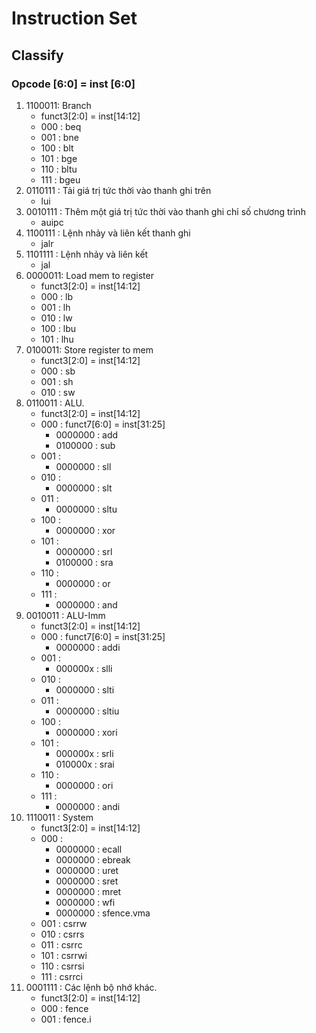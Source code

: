 # Instruction Set
## Classify
### Opcode [6:0] = inst [6:0]
1. 1100011: Branch 
    * funct3[2:0] = inst[14:12]
    - 000 : beq
    - 001 : bne
    - 100 : blt
    - 101 : bge
    - 110 : bltu
    - 111 : bgeu
2. 0110111 : Tải giá trị tức thời vào thanh ghi trên
    * lui
3. 0010111 : Thêm một giá trị tức thời vào thanh ghi chỉ số chương trình
    * auipc
4. 1100111 : Lệnh nhảy và liên kết thanh ghi
    * jalr
5. 1101111 : Lệnh nhảy và liên kết 
    * jal 
6. 0000011: Load mem to register
    * funct3[2:0] = inst[14:12]
    - 000 : lb
    - 001 : lh
    - 010 : lw
    - 100 : lbu
    - 101 : lhu
7. 0100011: Store register to mem 
    * funct3[2:0] = inst[14:12]
    - 000 : sb
    - 001 : sh
    - 010 : sw
8. 0110011 : ALU.
    * funct3[2:0] = inst[14:12]
    - 000 : funct7[6:0] = inst[31:25]
        + 0000000 : add
        + 0100000 : sub
    - 001 : 
        + 0000000 : sll
    - 010 :
        + 0000000 : slt
    - 011 :
        + 0000000 : sltu
    - 100 : 
        + 0000000 : xor
    - 101 : 
        + 0000000 : srl
        + 0100000 : sra
    - 110 : 
        + 0000000 : or
    - 111 : 
        + 0000000 : and
9. 0010011 : ALU-Imm
    * funct3[2:0] = inst[14:12]
    - 000 : funct7[6:0] = inst[31:25]
        + 0000000 : addi
    - 001 : 
        + 000000x : slli
    - 010 :
        + 0000000 : slti
    - 011 :
        + 0000000 : sltiu
    - 100 : 
        + 0000000 : xori
    - 101 : 
        + 000000x : srli
        + 010000x : srai
    - 110 : 
        + 0000000 : ori
    - 111 : 
        + 0000000 : andi
10. 1110011 : System
    * funct3[2:0] = inst[14:12]
    - 000 : 
        + 0000000 : ecall
        + 0000000 : ebreak
        + 0000000 : uret
        + 0000000 : sret
        + 0000000 : mret
        + 0000000 : wfi
        + 0000000 : sfence.vma
    - 001 : csrrw
    - 010 : csrrs
    - 011 : csrrc
    - 101 : csrrwi
    - 110 : csrrsi
    - 111 : csrrci
11. 0001111 : Các lệnh bộ nhớ khác.
    * funct3[2:0] = inst[14:12]
    - 000 : fence
    - 001 : fence.i
